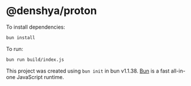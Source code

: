 # @denshya/proton

To install dependencies:

```bash
bun install
```

To run:

```bash
bun run build/index.js
```

This project was created using `bun init` in bun v1.1.38. [Bun](https://bun.sh) is a fast all-in-one JavaScript runtime.
